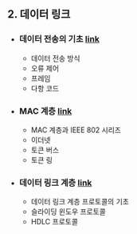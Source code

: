 ## 2. 데이터 링크
- ### 데이터 전송의 기초 [link](2-1.%20Data%20Transport%20Basic)
  - 데이터 전송 방식
  - 오류 제어
  - 프레임
  - 다항 코드

- ### MAC 계층 [link](2-2.%20Mac%20Layer)
  - MAC 계층과 IEEE 802 시리즈
  - 이더넷
  - 토큰 버스
  - 토큰 링
  
- ### 데이터 링크 계층 [link](2-3.%20Data%20Linke%20Layer)
  - 데이터 링크 계층 프로토콜의 기초
  - 슬라이딩 윈도우 프로토콜
  - HDLC 프로토콜
